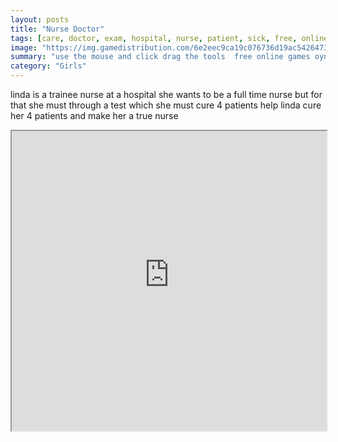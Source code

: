 ```yaml
---
layout: posts
title: "Nurse Doctor"
tags: [care, doctor, exam, hospital, nurse, patient, sick, free, online, games, oyna, game, free, games, play, play, games]
image: "https://img.gamedistribution.com/6e2eec9ca19c076736d19ac5426473af.jpg"
summary: "use the mouse and click drag the tools  free online games oyna game free games play play games"
category: "Girls"
---
```


linda is a trainee nurse at a hospital she wants to be a full time nurse but for that she must through a test which she must cure 4 patients help linda cure her 4 patients and make her a true nurse

<iframe width="100%" height="480px;" src="https://flash.gamedistribution.com?game=6e2eec9ca19c076736d19ac5426473af"></iframe>